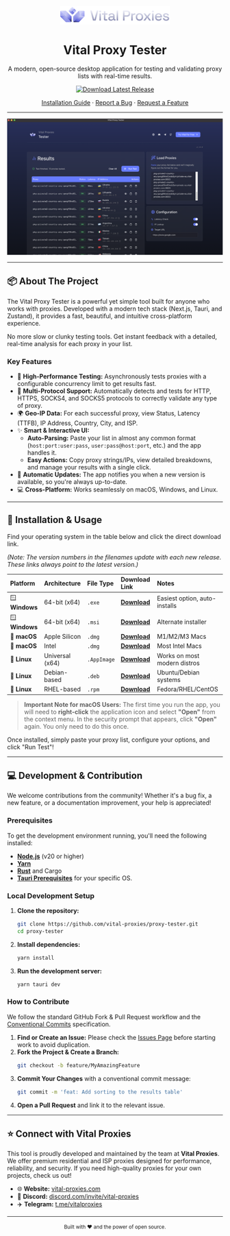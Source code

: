 <div align="center">
  <!-- For images to show up on GitHub, commit them to a .github/assets folder -->
  <img src="./public/brand/logo-icon-text-long.svg" alt="Vital Proxy Tester Logo" width="256">
  <h1 align="center">Vital Proxy Tester</h1>
  <p align="center">
    A modern, open-source desktop application for testing and validating proxy lists with real-time results.
  </p>
</div>

<p align="center">
  <a href="https://github.com/vital-proxies/proxy-tester/releases/latest">
    <img src="https://img.shields.io/github/v/release/vital-proxies/proxy-tester?style=for-the-badge&label=Download%20Latest%20Version&color=blueviolet" alt="Download Latest Release">
  </a>
</p>

<p align="center">
  <a href="#installation">Installation Guide</a>
  ·
  <a href="https://github.com/vital-proxies/proxy-tester/issues">Report a Bug</a>
  ·
  <a href="https://github.com/vital-proxies/proxy-tester/issues">Request a Feature</a>
</p>

---

![Vital Proxy Tester Screenshot](./public/screenshot.png)

---

## 📦 About The Project

The Vital Proxy Tester is a powerful yet simple tool built for anyone who works with proxies. Developed with a modern tech stack (Next.js, Tauri, and Zustand), it provides a fast, beautiful, and intuitive cross-platform experience.

No more slow or clunky testing tools. Get instant feedback with a detailed, real-time analysis for each proxy in your list.

### Key Features

- 🚀 **High-Performance Testing:** Asynchronously tests proxies with a configurable concurrency limit to get results fast.
- 📡 **Multi-Protocol Support:** Automatically detects and tests for HTTP, HTTPS, SOCKS4, and SOCKS5 protocols to correctly validate any type of proxy.
- 🌍 **Geo-IP Data:** For each successful proxy, view Status, Latency (TTFB), IP Address, Country, City, and ISP.
- ✨ **Smart & Interactive UI:**
  - **Auto-Parsing:** Paste your list in almost any common format (`host:port:user:pass`, `user:pass@host:port`, etc.) and the app handles it.
  - **Easy Actions:** Copy proxy strings/IPs, view detailed breakdowns, and manage your results with a single click.
- 🔄 **Automatic Updates:** The app notifies you when a new version is available, so you're always up-to-date.
- 💻 **Cross-Platform:** Works seamlessly on macOS, Windows, and Linux.

---

## 💾 Installation & Usage

Find your operating system in the table below and click the direct download link.

_(Note: The version numbers in the filenames update with each new release. These links always point to the latest version.)_

| Platform       | Architecture    | File Type   | Download Link                                                                                                                 | Notes                         |
| :------------- | :-------------- | :---------- | :---------------------------------------------------------------------------------------------------------------------------- | :---------------------------- |
| 🪟 **Windows** | 64-bit (x64)    | `.exe`      | [**Download**](https://github.com/vital-proxies/proxy-tester/releases/download/2.0.0/Vital.Proxy.Tester_2.0.0_x64-setup.exe)  | Easiest option, auto-installs |
| 🪟 **Windows** | 64-bit (x64)    | `.msi`      | [**Download**](https://github.com/vital-proxies/proxy-tester/releases/download/2.0.0/Vital.Proxy.Tester_2.0.0_x64_en-US.msi)  | Alternate installer           |
| 🍎 **macOS**   | Apple Silicon   | `.dmg`      | [**Download**](https://github.com/vital-proxies/proxy-tester/releases/download/2.0.0/Vital.Proxy.Tester_2.0.0_aarch64.dmg)    | M1/M2/M3 Macs                 |
| 🍎 **macOS**   | Intel           | `.dmg`      | [**Download**](https://github.com/vital-proxies/proxy-tester/releases/download/2.0.0/Vital.Proxy.Tester_2.0.0_x64.dmg)        | Most Intel Macs               |
| 🐧 **Linux**   | Universal (x64) | `.AppImage` | [**Download**](https://github.com/vital-proxies/proxy-tester/releases/download/2.0.0/Vital.Proxy.Tester_2.0.0_amd64.AppImage) | Works on most modern distros  |
| 🐧 **Linux**   | Debian-based    | `.deb`      | [**Download**](https://github.com/vital-proxies/proxy-tester/releases/download/2.0.0/Vital.Proxy.Tester_1.0.0_amd64.deb)      | Ubuntu/Debian systems         |
| 🐧 **Linux**   | RHEL-based      | `.rpm`      | [**Download**](https://github.com/vital-proxies/proxy-tester/releases/download/2.0.0/Vital.Proxy.Tester-2.0.0-1.x86_64.rpm)   | Fedora/RHEL/CentOS            |

> **Important Note for macOS Users:**
> The first time you run the app, you will need to **right-click** the application icon and select **"Open"** from the context menu. In the security prompt that appears, click **"Open"** again. You only need to do this once.

Once installed, simply paste your proxy list, configure your options, and click "Run Test"!

---

## 💻 Development & Contribution

We welcome contributions from the community! Whether it's a bug fix, a new feature, or a documentation improvement, your help is appreciated!

### Prerequisites

To get the development environment running, you'll need the following installed:

- [**Node.js**](https://nodejs.org/) (v20 or higher)
- [**Yarn**](https://yarnpkg.com/)
- [**Rust**](https://www.rust-lang.org/) and Cargo
- [**Tauri Prerequisites**](https://tauri.app/v1/guides/getting-started/prerequisites) for your specific OS.

### Local Development Setup

1.  **Clone the repository:**
    ```sh
    git clone https://github.com/vital-proxies/proxy-tester.git
    cd proxy-tester
    ```
2.  **Install dependencies:**
    ```sh
    yarn install
    ```
3.  **Run the development server:**
    ```sh
    yarn tauri dev
    ```

### How to Contribute

We follow the standard GitHub Fork & Pull Request workflow and the [Conventional Commits](https://www.conventionalcommits.org/en/v1.0.0/) specification.

1.  **Find or Create an Issue:** Please check the [Issues Page](https://github.com/vital-proxies/proxy-tester/issues) before starting work to avoid duplication.
2.  **Fork the Project & Create a Branch:**
    ```sh
    git checkout -b feature/MyAmazingFeature
    ```
3.  **Commit Your Changes** with a conventional commit message:
    ```sh
    git commit -m 'feat: Add sorting to the results table'
    ```
4.  **Open a Pull Request** and link it to the relevant issue.

---

## ⭐ Connect with Vital Proxies

This tool is proudly developed and maintained by the team at **Vital Proxies**. We offer premium residential and ISP proxies designed for performance, reliability, and security. If you need high-quality proxies for your own projects, check us out!

- 🌐 **Website:** [vital-proxies.com](https://www.vital-proxies.com/?utm_source=vital-tester&utm_medium=github&utm_campaign=readme)
- 💬 **Discord:** [discord.com/invite/vital-proxies](https://discord.com/invite/vital-proxies)
- ✈️ **Telegram:** [t.me/vitalproxies](https://t.me/vitalproxies)

---

<p align="center">
  <small>Built with ❤️ and the power of open source.</small>
</p>
